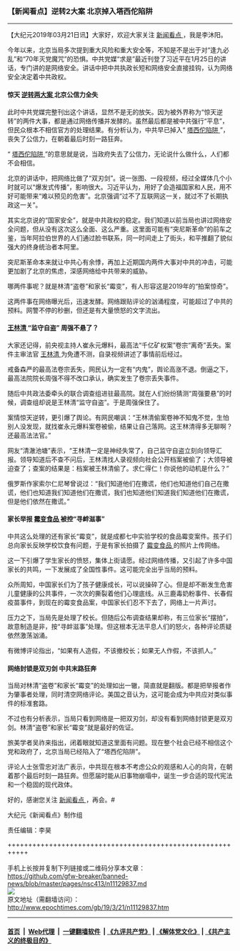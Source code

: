 ### 【新闻看点】逆转2大案 北京掉入塔西佗陷阱
------------------------

<p>
 【大纪元2019年03月21日讯】大家好，欢迎大家关注
 <a href="http://www.epochtimes.com/gb/tag/%E6%96%B0%E9%97%BB%E7%9C%8B%E7%82%B9.html">
  新闻看点
 </a>
 ，我是李沐阳。
</p>
<p>
 今年以来，北京当局多次提到重大风险和重大安全等，不知是不是出于对“逢九必乱”和“70年灭党魔咒”的恐惧。中共党媒“求是”最近刊登了习近平在1月25日的讲话，专门讲的是网络安全。讲话中把中共执政长短和网络安全直接挂钩，认为网络安全决定着中共政权。
</p>
<h4>
 惊天
 <a href="http://www.epochtimes.com/gb/tag/%E9%80%86%E8%BD%AC%E4%B8%A4%E5%A4%A7%E6%A1%88.html">
  逆转两大案
 </a>
 北京公信力全失
</h4>
<p>
 此时中共党媒完整刊出这个讲话，显然不是无的放矢。因为被外界称为“惊天逆转”的两件大事，都是通过网络传播并发酵的。虽然最后都是被中共强行“平息”，但民众根本不相信官方的处理结果。有分析认为，中共早已掉入“
 <a href="http://www.epochtimes.com/gb/tag/%E5%A1%94%E8%A5%BF%E4%BD%97%E9%99%B7%E9%98%B1.html">
  塔西佗陷阱
 </a>
 ”，丧失了公信力，在朝着最后时刻一路狂奔。
</p>
<p>
 “
 <a href="http://www.epochtimes.com/gb/tag/%E5%A1%94%E8%A5%BF%E4%BD%97%E9%99%B7%E9%98%B1.html">
  塔西佗陷阱
 </a>
 ”的意思就是说，当政府失去了公信力，无论说什么做什么，人们都不会相信。
</p>
<p>
 北京的讲话中，把网络比做了“双刃剑”。说一张图、一段视频，经过全媒体几个小时就可以“爆发式传播”，影响很大。习近平认为，用好了会造福国家和人民，用不好可能带来“难以预见的危害”。北京强调“过不了互联网这一关，就过不了长期执政这一关”。
</p>
<p>
 其实北京说的“国家安全”，就是中共政权的稳定。我们知道以前当局也讲过网络安全问题，但从没有这次这么全面、这么严重。这里面可能有“突尼斯革命”的前车之鉴，当年阿拉伯世界的人们通过脸书联系，同一时间走上了街头，和平推翻了貌似强大的终身统治者本阿里。
</p>
<p>
 突尼斯革命本来就让中共心有余悸，再加上近期国内两件大事对中共的冲击，可能更加剧了北京的焦虑，深感网络给中共带来的威胁。
</p>
<p>
 哪两件事呢？就是林清“盗卷”和家长“霉变”，有人形容这是2019年的“拍案惊奇”。
</p>
<p>
 这两件事在网络曝光后，迅速发酵。网络跟贴评论的汹涌程度，可能超过了中共的预料。网警不停的秒删，但还是有大量愤怒的文字流出。
</p>
<h4>
 <a href="http://www.epochtimes.com/gb/tag/%E7%8E%8B%E6%9E%97%E6%B8%85.html">
  王林清
 </a>
 “监守自盗” 周强不悬了？
</h4>
<p>
 大家还记得，前央视主持人崔永元爆料，最高法“千亿矿权案”卷宗“离奇”丢失。案件主审法官
 <a href="http://www.epochtimes.com/gb/tag/%E7%8E%8B%E6%9E%97%E6%B8%85.html">
  王林清
 </a>
 为免遭不测，自录视频讲述了事情前后经过。
</p>
<p>
 戒备森严的最高法卷宗丢失，网民认为一定有“内鬼”，舆论高涨不退。倒逼之下，最高法院院长周强不得不改口承认，确实发生了卷宗丢失事件。
</p>
<p>
 随后中共政法委牵头的联合调查组进驻最高院。就在人们纷纷猜测“周强要悬”的时候，调查组却说是王林清“监守自盗”。于是周强保住了。
</p>
<p>
 案情惊天逆转，更引爆了舆论。有网民嘲讽：“王林清偷案卷神不知鬼不觉，生怕别人没发现，就找崔永元爆料案卷被偷，结果让自己落网。这王林清得多无聊啊？还最高法法官。”
</p>
<p>
 网友“清澈池塘”表示，“王林清一定是神经失常了，自己监守自盗立刻向领导汇报。领导知道后不查不问后，王林清找人录视频向社会公开档案被偷了；大领导被迫查了；查案的结果是：档案被王林清偷了。求仁得仁！你说他的动机是什么？”
</p>
<p>
 俄罗斯作家索尔仁尼琴曾说过：“我们知道他们在撒谎，他们也知道他们自己在撒谎，他们也知道我们知道他们在撒谎，我们也知道他们知道我们知道他们在撒谎，但是他们依然在撒谎。”
</p>
<h4>
 家长举报
 <a href="http://www.epochtimes.com/gb/tag/%E9%9C%89%E5%8F%98%E9%A3%9F%E5%93%81.html">
  霉变食品
 </a>
 被控“寻衅滋事”
</h4>
<p>
 中共这么处理的还有家长“霉变”，就是成都七中实验学校的食品霉变案件。孩子们总向家长反映学校饮食有问题，于是有家长拍摄了
 <a href="http://www.epochtimes.com/gb/tag/%E9%9C%89%E5%8F%98%E9%A3%9F%E5%93%81.html">
  霉变食品
 </a>
 的照片上传网络。
</p>
<p>
 这一下引爆了学生家长的愤怒，集体上街请愿。经过网络传播，又引起了许多中国家长的共鸣，一下发展成了全国性事件。这可能完全出乎当局的预料。
</p>
<p>
 众所周知，中国家长们为了孩子健康成长，可以说操碎了心。但是却不断发生危害儿童健康的公共事件，一次次的撕裂着他们心理底线。从三鹿毒奶粉事件、长春假疫苗事件，到现在的霉变食品案，中国家长们忍不下去了，网络上一片声讨。
</p>
<p>
 压力之下，当局先是处理了校长。但随后公布调查结果却称，有三位家长“摆拍”，故意制造是非，按“寻衅滋事”处理。但这根本无法平息人们的怒火，各种评论质疑依然激荡汹涌。
</p>
<p>
 有微博评论指出，“如果有人造假，不该撤校长；如果无人作假，不该抓人。”
</p>
<h4>
 网络封锁是双刃剑 中共末路狂奔
</h4>
<p>
 当局对林清“盗卷”和家长“霉变”的处理如出一辙，简直就是翻版。都是把举报者作为肇事者处理，同时清空网络评论。美国之音认为，这可能会成为中共应对类似事件的标准套路。
</p>
<p>
 不过也有分析表示，当局只看到网络是一把双刃剑，却没有看到网络封锁更是双刃剑。林清“盗卷”和家长“霉变”就是最好的佐证。
</p>
<p>
 旅美学者吴祚来指出，闭着眼就知道这里面有问题。现在整个社会已经不相信这个党和政府了，北京当局已经陷入了“塔西佗陷阱”。
</p>
<p>
 评论人士张雪忠对法广表示，中共现在根本不考虑公众的观感和人心的向背，在朝着那个最后时刻一路狂奔。但愿届时能从旧事物崩塌中，诞生一步合适的现代宪法和一个稳固的现代政体。
</p>
<p>
 好的，感谢您关注
 <a href="http://www.epochtimes.com/gb/tag/%E6%96%B0%E9%97%BB%E7%9C%8B%E7%82%B9.html">
  新闻看点
 </a>
 ，再会。#
</p>
<p>
 大纪元《新闻看点》制作组
</p>
<p>
 责任编辑：李昊
</p>

+++++++++++++++++++++++++++++++++++++++++++++++++++++++++++<br/><br/>
手机上长按并复制下列链接或二维码分享本文章：<br/>
https://github.com/gfw-breaker/banned-news/blob/master/pages/nsc413/n11129837.md <br/>
<a href='https://github.com/gfw-breaker/banned-news/blob/master/pages/nsc413/n11129837.md'><img src='https://github.com/gfw-breaker/banned-news/blob/master/pages/nsc413/n11129837.md.png'/></a> <br/>
原文地址（需翻墙访问）：http://www.epochtimes.com/gb/19/3/21/n11129837.htm


------------------------
#### [首页](https://github.com/gfw-breaker/banned-news/blob/master/README.md) &nbsp;|&nbsp; [Web代理](https://github.com/labour-camp/helloworld) &nbsp;|&nbsp; [一键翻墙软件](https://github.com/gfw-breaker/nogfw/blob/master/README.md) &nbsp;| [《九评共产党》](https://github.com/gfw-breaker/9ping.md/blob/master/README.md#九评之一评共产党是什么) | [《解体党文化》](https://github.com/gfw-breaker/jtdwh.md/blob/master/README.md) | [《共产主义的终极目的》](https://github.com/gfw-breaker/gczydzjmd.md/blob/master/README.md)

